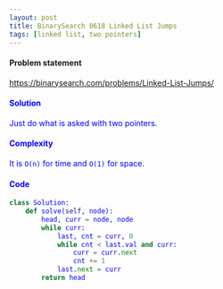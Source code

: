 ```yaml
---
layout: post
title: BinarySearch 0618 Linked List Jumps
tags: [linked list, two pointers]
---
```


#### Problem statement

<a href="https://binarysearch.com/problems/Linked-List-Jumps/"> <font color = blue>https://binarysearch.com/problems/Linked-List-Jumps/

#### Solution
Just do what is asked with two pointers.

#### Complexity
It is `O(n)` for time and `O(1)` for space.

#### Code
```python
class Solution:
    def solve(self, node):
        head, curr = node, node
        while curr:
            last, cnt = curr, 0
            while cnt < last.val and curr:
                curr = curr.next
                cnt += 1
            last.next = curr
        return head
```
